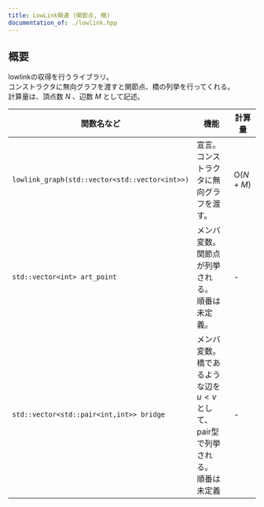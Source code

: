 ```yaml
---
title: LowLink関連 (関節点, 橋)
documentation_of: ./lowlink.hpp
---
```


## 概要
lowlinkの収得を行うライブラリ。<br>
コンストラクタに無向グラフを渡すと関節点、橋の列挙を行ってくれる。<br>
計算量は、頂点数 $N$ 、辺数 $M$ として記述。

| 関数名など   | 機能        | 計算量    |
| ------------|----------- | ------------- |
|`lowlink_graph(std::vector<std::vector<int>>)`|宣言。 コンストラクタに無向グラフを渡す。 | $\text{O} (N+M)$ | 
|`std::vector<int> art_point`|メンバ変数。関節点が列挙される。<br>順番は未定義。 | - | 
|`std::vector<std::pair<int,int>> bridge`|メンバ変数。橋であるような辺を $u < v$ として、pair型で列挙される。<br>順番は未定義| - | 
